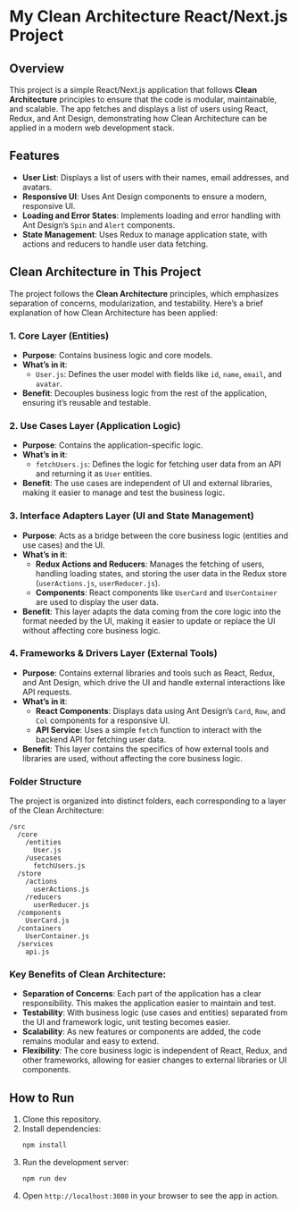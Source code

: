 # My Clean Architecture React/Next.js Project

## Overview

This project is a simple React/Next.js application that follows **Clean Architecture** principles to ensure that the code is modular, maintainable, and scalable. The app fetches and displays a list of users using React, Redux, and Ant Design, demonstrating how Clean Architecture can be applied in a modern web development stack.

## Features

- **User List**: Displays a list of users with their names, email addresses, and avatars.
- **Responsive UI**: Uses Ant Design components to ensure a modern, responsive UI.
- **Loading and Error States**: Implements loading and error handling with Ant Design’s `Spin` and `Alert` components.
- **State Management**: Uses Redux to manage application state, with actions and reducers to handle user data fetching.

## Clean Architecture in This Project

The project follows the **Clean Architecture** principles, which emphasizes separation of concerns, modularization, and testability. Here’s a brief explanation of how Clean Architecture has been applied:

### 1. **Core Layer (Entities)**
- **Purpose**: Contains business logic and core models.
- **What’s in it**: 
  - `User.js`: Defines the user model with fields like `id`, `name`, `email`, and `avatar`.
- **Benefit**: Decouples business logic from the rest of the application, ensuring it’s reusable and testable.

### 2. **Use Cases Layer (Application Logic)**
- **Purpose**: Contains the application-specific logic.
- **What’s in it**:
  - `fetchUsers.js`: Defines the logic for fetching user data from an API and returning it as `User` entities.
- **Benefit**: The use cases are independent of UI and external libraries, making it easier to manage and test the business logic.

### 3. **Interface Adapters Layer (UI and State Management)**
- **Purpose**: Acts as a bridge between the core business logic (entities and use cases) and the UI.
- **What’s in it**:
  - **Redux Actions and Reducers**: Manages the fetching of users, handling loading states, and storing the user data in the Redux store (`userActions.js`, `userReducer.js`).
  - **Components**: React components like `UserCard` and `UserContainer` are used to display the user data.
- **Benefit**: This layer adapts the data coming from the core logic into the format needed by the UI, making it easier to update or replace the UI without affecting core business logic.

### 4. **Frameworks & Drivers Layer (External Tools)**
- **Purpose**: Contains external libraries and tools such as React, Redux, and Ant Design, which drive the UI and handle external interactions like API requests.
- **What’s in it**:
  - **React Components**: Displays data using Ant Design’s `Card`, `Row`, and `Col` components for a responsive UI.
  - **API Service**: Uses a simple `fetch` function to interact with the backend API for fetching user data.
- **Benefit**: This layer contains the specifics of how external tools and libraries are used, without affecting the core business logic.

### Folder Structure

The project is organized into distinct folders, each corresponding to a layer of the Clean Architecture:

```
/src
  /core
    /entities
      User.js
    /usecases
      fetchUsers.js
  /store
    /actions
      userActions.js
    /reducers
      userReducer.js
  /components
    UserCard.js
  /containers
    UserContainer.js
  /services
    api.js
```

### Key Benefits of Clean Architecture:

- **Separation of Concerns**: Each part of the application has a clear responsibility. This makes the application easier to maintain and test.
- **Testability**: With business logic (use cases and entities) separated from the UI and framework logic, unit testing becomes easier.
- **Scalability**: As new features or components are added, the code remains modular and easy to extend.
- **Flexibility**: The core business logic is independent of React, Redux, and other frameworks, allowing for easier changes to external libraries or UI components.

## How to Run

1. Clone this repository.
2. Install dependencies:
   ```bash
   npm install
   ```
3. Run the development server:
   ```bash
   npm run dev
   ```
4. Open `http://localhost:3000` in your browser to see the app in action.
